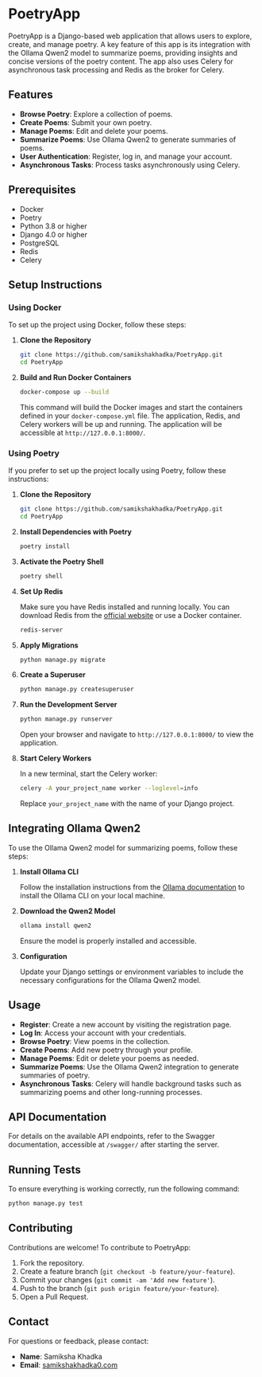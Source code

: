 


# PoetryApp

PoetryApp is a Django-based web application that allows users to explore, create, and manage poetry. A key feature of this app is its integration with the Ollama Qwen2 model to summarize poems, providing insights and concise versions of the poetry content. The app also uses Celery for asynchronous task processing and Redis as the broker for Celery.

## Features

- **Browse Poetry**: Explore a collection of poems.
- **Create Poems**: Submit your own poetry.
- **Manage Poems**: Edit and delete your poems.
- **Summarize Poems**: Use Ollama Qwen2 to generate summaries of poems.
- **User Authentication**: Register, log in, and manage your account.
- **Asynchronous Tasks**: Process tasks asynchronously using Celery.

## Prerequisites

- Docker
- Poetry
- Python 3.8 or higher
- Django 4.0 or higher
- PostgreSQL 
- Redis
- Celery

## Setup Instructions

### Using Docker

To set up the project using Docker, follow these steps:

1. **Clone the Repository**

   ```bash
   git clone https://github.com/samikshakhadka/PoetryApp.git
   cd PoetryApp
   ```

2. **Build and Run Docker Containers**

   ```bash
   docker-compose up --build
   ```

   This command will build the Docker images and start the containers defined in your `docker-compose.yml` file. The application, Redis, and Celery workers will be up and running. The application will be accessible at `http://127.0.0.1:8000/`.

### Using Poetry

If you prefer to set up the project locally using Poetry, follow these instructions:

1. **Clone the Repository**

   ```bash
   git clone https://github.com/samikshakhadka/PoetryApp.git
   cd PoetryApp
   ```

2. **Install Dependencies with Poetry**

   ```bash
   poetry install
   ```

3. **Activate the Poetry Shell**

   ```bash
   poetry shell
   ```

4. **Set Up Redis**

   Make sure you have Redis installed and running locally. You can download Redis from the [official website](https://redis.io/download) or use a Docker container.

   ```bash
   redis-server
   ```

5. **Apply Migrations**

   ```bash
   python manage.py migrate
   ```

6. **Create a Superuser**

   ```bash
   python manage.py createsuperuser
   ```

7. **Run the Development Server**

   ```bash
   python manage.py runserver
   ```

   Open your browser and navigate to `http://127.0.0.1:8000/` to view the application.

8. **Start Celery Workers**

   In a new terminal, start the Celery worker:

   ```bash
   celery -A your_project_name worker --loglevel=info
   ```

   Replace `your_project_name` with the name of your Django project.

## Integrating Ollama Qwen2

To use the Ollama Qwen2 model for summarizing poems, follow these steps:

1. **Install Ollama CLI**

   Follow the installation instructions from the [Ollama documentation](https://ollama.com/docs) to install the Ollama CLI on your local machine.

2. **Download the Qwen2 Model**

   ```bash
   ollama install qwen2
   ```

   Ensure the model is properly installed and accessible.

3. **Configuration**

   Update your Django settings or environment variables to include the necessary configurations for the Ollama Qwen2 model.

## Usage

- **Register**: Create a new account by visiting the registration page.
- **Log In**: Access your account with your credentials.
- **Browse Poetry**: View poems in the collection.
- **Create Poems**: Add new poetry through your profile.
- **Manage Poems**: Edit or delete your poems as needed.
- **Summarize Poems**: Use the Ollama Qwen2 integration to generate summaries of poetry.
- **Asynchronous Tasks**: Celery will handle background tasks such as summarizing poems and other long-running processes.

## API Documentation

For details on the available API endpoints, refer to the Swagger documentation, accessible at `/swagger/` after starting the server.

## Running Tests

To ensure everything is working correctly, run the following command:

```bash
python manage.py test
```

## Contributing

Contributions are welcome! To contribute to PoetryApp:

1. Fork the repository.
2. Create a feature branch (`git checkout -b feature/your-feature`).
3. Commit your changes (`git commit -am 'Add new feature'`).
4. Push to the branch (`git push origin feature/your-feature`).
5. Open a Pull Request.


## Contact

For questions or feedback, please contact:

- **Name**: Samiksha Khadka
- **Email**: [samikshakhadka0.com](mailto:your-email@example.com)

